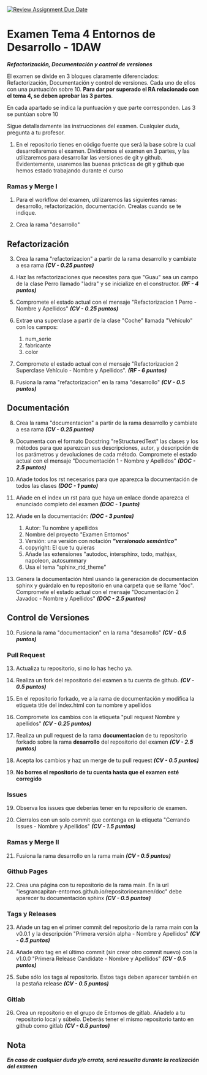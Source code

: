 [![Review Assignment Due Date](https://classroom.github.com/assets/deadline-readme-button-24ddc0f5d75046c5622901739e7c5dd533143b0c8e959d652212380cedb1ea36.svg)](https://classroom.github.com/a/53x4un59)
# Examen Tema 4 Entornos de Desarrollo - 1DAW

***Refactorización, Documentación y control de versiones***

El examen se divide en 3 bloques claramente diferenciados: Refactorización, Documentación y control de versiones. Cada uno de ellos con una puntuación sobre 10. **Para dar por superado el RA relacionado con el tema 4, se deben aprobar las 3 partes**.

En cada apartado se indica la puntuación y que parte corresponden. Las 3 se puntúan sobre 10

Sigue detalladamente las instrucciones del examen. Cualquier duda, pregunta a tu profesor.

1. En el repositorio tienes en código fuente que será la base sobre la cual desarrollaremos el examen. Dividiremos el examen en 3 partes, y las utilizaremos para desarrollar las versiones de git y github. Evidentemente, usaremos las buenas prácticas de git y github que hemos estado trabajando durante el curso

### Ramas y Merge I

1. Para el workflow del examen, utilizaremos las siguientes ramas: desarrollo, refactorización, documentación. Crealas cuando se te indique.

2. Crea la rama "desarrollo"

## Refactorización

3. Crea la rama "refactorizacion" a partir de la rama desarrollo y cambiate a esa rama ***(CV - 0.25 puntos)***

4. Haz las refactorizaciones que necesites para que "Guau" sea un campo de la clase Perro llamado "ladra" y se inicialize en el constructor. ***(RF - 4 puntos)***
   
5. Compromete el estado actual con el mensaje "Refactorizacion 1 Perro - Nombre y Apellidos" ***(CV - 0.25 puntos)***

6. Extrae una superclase a partir de la clase "Coche" llamada "Vehículo" con los campos:

   1. num_serie
   2. fabricante
   3. color

7. Compromete el estado actual con el mensaje "Refactorizacion 2 Superclase Vehículo - Nombre y Apellidos". ***(RF - 6 puntos)***

8. Fusiona la rama "refactorizacion" en la rama "desarrollo" ***(CV - 0.5 puntos)***

## Documentación

8. Crea la rama "documentacion" a partir de la rama desarrollo y cambiate a esa rama ***(CV - 0.25 puntos)***

9. Documenta con el formato Docstring "reStructuredText" las clases y los métodos para que aparezcan sus descripciones, autor, y descripción de los parámetros y devoluciones de cada método. Compromete el estado actual con el mensaje "Documentación 1 - Nombre y Apellidos" ***(DOC - 2.5 puntos)***

10. Añade todos los rst necesarios para que aparezca la documentación de todos las clases ***(DOC - 1 punto)***

11. Añade en el index un rst para que haya un enlace donde aparezca el enunciado completo del examen ***(DOC - 1 punto)***

12. Añade en la documentación: ***(DOC - 3 puntos)***
    1. Autor: Tu nombre y apellidos
    2. Nombre del proyecto "Examen Entornos"
    3. Versión: una versión con notación ***"versionado semántico"***
    4. copyright: El que tu quieras
    5. Añade las extensiones "autodoc, intersphinx, todo, mathjax, napoleon, autosummary
    6. Usa el tema "sphinx_rtd_theme"

11. Genera la documentación html usando la generación de documentación sphinx y guárdalo en tu repositorio en una carpeta que se llame "doc". Compromete el estado actual con el mensaje "Documentación 2 Javadoc - Nombre y Apellidos" ***(DOC - 2.5 puntos)***

## Control de Versiones

10. Fusiona la rama "documentacion" en la rama "desarrollo" ***(CV - 0.5 puntos)***

### Pull Request

13. Actualiza tu repositorio, si no lo has hecho ya.

14. Realiza un fork del repositorio del examen a tu cuenta de github. ***(CV - 0.5 puntos)***

15. En el repositorio forkado, ve a la rama de documentación y modifica la etiqueta title del index.html con tu nombre y apellidos

16. Compromete los cambios con la etiqueta "pull request Nombre y apellidos" ***(CV - 0.25 puntos)***

17. Realiza un pull request de la rama **documentacion** de tu repositorio forkado sobre la rama **desarrollo** del repositorio del examen ***(CV - 2.5 puntos)***

18. Acepta los cambios y haz un merge de tu pull request ***(CV - 0.5 puntos)***

19. **No borres el repositorio de tu cuenta hasta que el examen esté corregido**

### Issues

19. Observa los issues que deberías tener en tu repositorio de examen.

20. Cierralos con un solo commit que contenga en la etiqueta "Cerrando Issues - Nombre y Apellidos" ***(CV - 1.5 puntos)***

### Ramas y Merge II 
 
21.  Fusiona la rama desarrollo en la rama main ***(CV - 0.5 puntos)***

### Github Pages

22.  Crea una página con tu repositorio de la rama main. En la url "iesgrancapitan-entornos.github.io/repositorioexamen/doc" debe aparecer tu documentación sphinx ***(CV - 0.5 puntos)***

### Tags y Releases

23. Añade un tag en el primer commit del repositorio de la rama main con la v0.0.1 y la descripción "Primera versión alpha - Nombre y Apellidos" ***(CV - 0.5 puntos)***

24. Añade otro tag en el último commit (sin crear otro commit nuevo) con la v1.0.0 "Primera Release Candidate - Nombre y Apellidos" ***(CV - 0.5 puntos)***

25. Sube sólo los tags al repositorio. Estos tags deben aparecer también en la pestaña release ***(CV - 0.5 puntos)***

###  Gitlab

26. Crea un repositorio en el grupo de Entornos de gitlab. Añadelo a tu repositorio local y súbelo. Deberás tener el mismo repositorio tanto en github como gitlab ***(CV - 0.5 puntos)***

##  Nota

***En caso de cualquier duda y/o errata, será resuelta durante la realización del examen***
